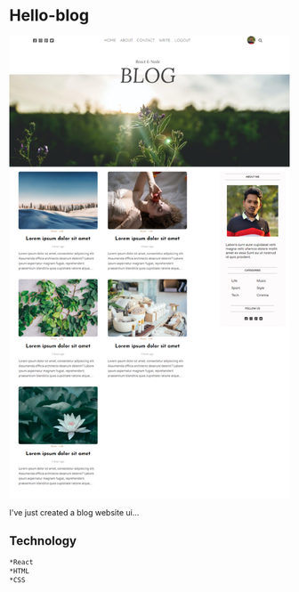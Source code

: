# Hello-blog

![Screenshot](screenshot.png)

I've just created a blog website ui...

## Technology
    *React
    *HTML
    *CSS